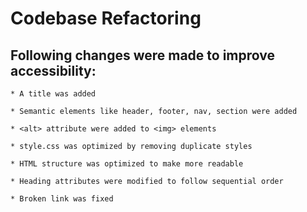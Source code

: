 # Codebase Refactoring

## Following changes were made to improve accessibility:

    * A title was added 

    * Semantic elements like header, footer, nav, section were added

    * <alt> attribute were added to <img> elements 
    
    * style.css was optimized by removing duplicate styles
    
    * HTML structure was optimized to make more readable
    
    * Heading attributes were modified to follow sequential order

    * Broken link was fixed


